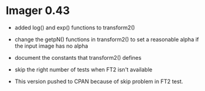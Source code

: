 # Imager 0.43

- added log() and exp() functions to transform2()

- change the getpN() functions in transform2() to set a   reasonable alpha if the input image has no alpha

- document the constants that transform2() defines

- skip the right number of tests when FT2 isn't available

- This version pushed to CPAN because of skip problem in FT2 test.